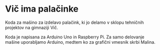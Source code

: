 # Vič ima palačinke
Koda za mašino za izdelavo palačink, 
ki jo delamo v sklopu tehničnih projektov na gimnaziji Vič.

Koda je napisana za Arduino Uno in Raspberry Pi. 
Za samo delovanje mašine uporabljamo Arduino, 
medtem ko za grafični vmesnik skrbi Malina.

